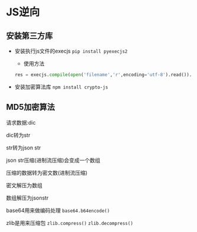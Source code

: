 #                                         JS逆向

## 安装第三方库

- 安装执行js文件的execjs	`pip install pyexecjs2`

  - 使用方法

  ```py
  res = execjs.compile(open('filename','r',encoding='utf-8').read()).call('fname',param)
  ```

  

- 安装加密算法库	`npm install crypto-js`



 



## MD5加密算法







请求数据:dic

dic转为str

str转为json str



json str压缩(进制流压缩)会变成一个数组

压缩的数据转为密文数(进制流压缩)



密文解压为数组 	

数组解压为jsonstr





base64用来做编码处理 `base64.b64encode()`

zlib是用来压缩包 `zlib.compress()`	`zlib.decompress()`

